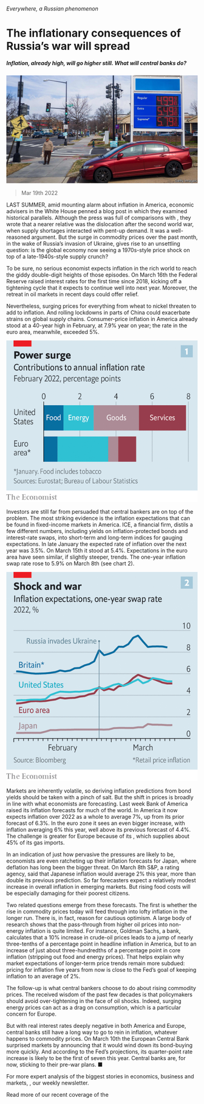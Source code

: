 ###### Everywhere, a Russian phenomenon

# The inflationary consequences of Russia’s war will spread 

##### Inflation, already high, will go higher still. What will central banks do? 

![image](images/20220319_fnp501.jpg) 

> Mar 19th 2022 

LAST SUMMER, amid mounting alarm about inflation in America, economic advisers in the White House penned a blog post in which they examined historical parallels. Although the press was full of comparisons with , they wrote that a nearer relative was the dislocation after the second world war, when supply shortages interacted with pent-up demand. It was a well-reasoned argument. But the surge in commodity prices over the past month, in the wake of Russia’s invasion of Ukraine, gives rise to an unsettling question: is the global economy now seeing a 1970s-style price shock on top of a late-1940s-style supply crunch?

To be sure, no serious economist expects inflation in the rich world to reach the giddy double-digit heights of those episodes. On March 16th the Federal Reserve raised interest rates for the first time since 2018, kicking off a tightening cycle that it expects to continue well into next year. Moreover, the retreat in oil markets in recent days could offer relief.


Nevertheless, surging prices for everything from wheat to nickel threaten to add to inflation. And rolling lockdowns in parts of China could exacerbate strains on global supply chains. Consumer-price inflation in America already stood at a 40-year high in February, at 7.9% year on year; the rate in the euro area, meanwhile, exceeded 5%.

![image](images/20220319_FNC605.png) 


Investors are still far from persuaded that central bankers are on top of the problem. The most striking evidence is the inflation expectations that can be found in fixed-income markets in America. ICE, a financial firm, distils a few different numbers, including yields on inflation-protected bonds and interest-rate swaps, into short-term and long-term indices for gauging expectations. In late January the expected rate of inflation over the next year was 3.5%. On March 15th it stood at 5.4%. Expectations in the euro area have seen similar, if slightly steeper, trends. The one-year inflation swap rate rose to 5.9% on March 8th (see chart 2).

![image](images/20220319_FNC607_0.png) 


Markets are inherently volatile, so deriving inflation predictions from bond yields should be taken with a pinch of salt. But the shift in prices is broadly in line with what economists are forecasting. Last week Bank of America raised its inflation forecasts for much of the world. In America it now expects inflation over 2022 as a whole to average 7%, up from its prior forecast of 6.3%. In the euro zone it sees an even bigger increase, with inflation averaging 6% this year, well above its previous forecast of 4.4%. The challenge is greater for Europe because of its , which supplies about 45% of its gas imports.

In an indication of just how pervasive the pressures are likely to be, economists are even ratcheting up their inflation forecasts for Japan, where deflation has long been the bigger threat. On March 8th S&amp;P, a rating agency, said that Japanese inflation would average 2% this year, more than double its previous prediction. So far forecasters expect a relatively modest increase in overall inflation in emerging markets. But rising food costs will be especially damaging for their poorest citizens.

Two related questions emerge from these forecasts. The first is whether the rise in commodity prices today will feed through into lofty inflation in the longer run. There is, in fact, reason for cautious optimism. A large body of research shows that the pass-through from higher oil prices into non-energy inflation is quite limited. For instance, Goldman Sachs, a bank, calculates that a 10% increase in crude-oil prices leads to a jump of nearly three-tenths of a percentage point in headline inflation in America, but to an increase of just about three-hundredths of a percentage point in core inflation (stripping out food and energy prices). That helps explain why market expectations of longer-term price trends remain more subdued: pricing for inflation five years from now is close to the Fed’s goal of keeping inflation to an average of 2%.

The follow-up is what central bankers choose to do about rising commodity prices. The received wisdom of the past few decades is that policymakers should avoid over-tightening in the face of oil shocks. Indeed, surging energy prices can act as a drag on consumption, which is a particular concern for Europe.

But with real interest rates deeply negative in both America and Europe, central banks still have a long way to go to rein in inflation, whatever happens to commodity prices. On March 10th the European Central Bank surprised markets by announcing that it would wind down its bond-buying more quickly. And according to the Fed’s projections, its quarter-point rate increase is likely to be the first of seven this year. Central banks are, for now, sticking to their pre-war plans. ■

For more expert analysis of the biggest stories in economics, business and markets, , our weekly newsletter.

Read more of our recent coverage of the 

